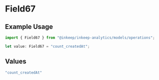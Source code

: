 # Field67

## Example Usage

```typescript
import { Field67 } from "@inkeep/inkeep-analytics/models/operations";

let value: Field67 = "count_createdAt";
```

## Values

```typescript
"count_createdAt"
```